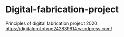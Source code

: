 # Digital-fabrication-project
Principles of digital fabrication project 2020
https://digitalprototype242839914.wordpress.com/
